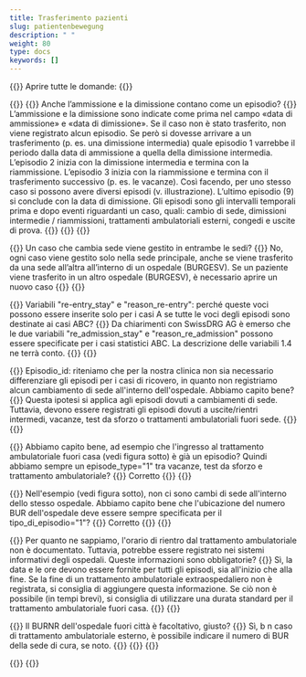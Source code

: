 ```yaml
---
title: Trasferimento pazienti 
slug: patientenbewegung
description: " "
weight: 80
type: docs
keywords: []
---
```


{{<faqBlock>}}
Aprire tutte le domande: {{<collapsibleGroupCommand groupId="patientenbewegung">}}

{{<numberedList>}}
{{<listItem>}}
Anche l’ammissione e la dimissione contano come un episodio?
{{<collapsibleBlock groupId="patientenbewegung">}}
L’ammissione e la dimissione sono indicate come prima nel campo «data di ammissione» e «data di dimissione». Se il caso non è stato trasferito, non viene registrato alcun episodio. Se però si dovesse arrivare a un trasferimento (p. es. una dimissione intermedia) quale episodio 1 varrebbe il periodo dalla data di ammissione a quella della dimissione intermedia. L’episodio 2 inizia con la dimissione intermedia e termina con la riammissione. L’episodio 3 inizia con la riammissione e termina con il trasferimento successivo (p. es. le vacanze). Così facendo, per uno stesso caso si possono avere diversi episodi (v. illustrazione). L’ultimo episodio (9) si conclude con la data di dimissione. Gli episodi sono gli intervalli temporali prima e dopo eventi riguardanti un caso, quali: cambio di sede, dimissioni intermedie / riammissioni, trattamenti ambulatoriali esterni, congedi e uscite di prova.
{{<insertImage image="Image3_it.jpg" class="edge max-w-90">}}
{{</collapsibleBlock>}}
{{</listItem>}}

{{<listItem>}}
Un caso che cambia sede viene gestito in entrambe le sedi?
{{<collapsibleBlock groupId="patientenbewegung">}}
No, ogni caso viene gestito solo nella sede principale, anche se viene trasferito da una sede all’altra all’interno di un ospedale (BURGESV). Se un paziente viene trasferito in un altro ospedale (BURGESV), è necessario aprire un nuovo caso
{{</collapsibleBlock>}}
{{</listItem>}}

{{<listItem>}}
Variabili "re-entry_stay" e "reason_re-entry": perché queste voci possono essere inserite solo per i casi A se tutte le voci degli episodi sono destinate ai casi ABC?
{{<collapsibleBlock groupId="patientenbewegung">}}
Da chiarimenti con SwissDRG AG è emerso che le due variabili "re_admission_stay" e "reason_re_admission" possono essere specificate per i casi statistici ABC. La descrizione delle variabili 1.4 ne terrà conto.
{{</collapsibleBlock>}}
{{</listItem>}}

{{<listItem>}}
Episodio_id: riteniamo che per la nostra clinica non sia necessario differenziare gli episodi per i casi di ricovero, in quanto non registriamo alcun cambiamento di sede all'interno dell'ospedale. Abbiamo capito bene?
{{<collapsibleBlock groupId="patientenbewegung">}}
Questa ipotesi si applica agli episodi dovuti a cambiamenti di sede. Tuttavia, devono essere registrati gli episodi dovuti a uscite/rientri intermedi, vacanze, test da sforzo o trattamenti ambulatoriali fuori sede.
{{</collapsibleBlock>}}
{{</listItem>}}

{{<listItem>}}
Abbiamo capito bene, ad esempio che l'ingresso al trattamento ambulatoriale fuori casa (vedi figura sotto) è già un episodio? Quindi abbiamo sempre un episode_type="1" tra vacanze, test da sforzo e trattamento ambulatoriale?
{{<collapsibleBlock groupId="patientenbewegung">}}
Corretto
{{</collapsibleBlock>}}
{{</listItem>}}

{{<listItem>}}
Nell'esempio (vedi figura sotto), non ci sono cambi di sede all'interno dello stesso ospedale. Abbiamo capito bene che l'ubicazione del numero BUR dell'ospedale deve essere sempre specificata per il tipo_di_episodio="1"?
{{<collapsibleBlock groupId="patientenbewegung">}}
Corretto
{{</collapsibleBlock>}}
{{</listItem>}}

{{<listItem>}}
Per quanto ne sappiamo, l'orario di rientro dal trattamento ambulatoriale non è documentato. Tuttavia, potrebbe essere registrato nei sistemi informativi degli ospedali. Queste informazioni sono obbligatorie?
{{<collapsibleBlock groupId="patientenbewegung">}}
Sì, la data e le ore devono essere fornite per tutti gli episodi, sia all'inizio che alla fine. Se la fine di un trattamento ambulatoriale extraospedaliero non è registrata, si consiglia di aggiungere questa informazione. Se ciò non è possibile (in tempi brevi), si consiglia di utilizzare una durata standard per il trattamento ambulatoriale fuori casa.
{{</collapsibleBlock>}}
{{</listItem>}}

{{<listItem>}}
Il BURNR dell'ospedale fuori città è facoltativo, giusto? 
{{<collapsibleBlock groupId="patientenbewegung">}}
Sì, b n caso di trattamento ambulatoriale esterno, è possibile indicare il numero di BUR della sede di cura, se noto.
{{<insertImage image="Image4.jpg" class="edge max-w-90">}}
{{</collapsibleBlock>}}
{{</listItem>}}

{{</numberedList>}}
{{</faqBlock>}}